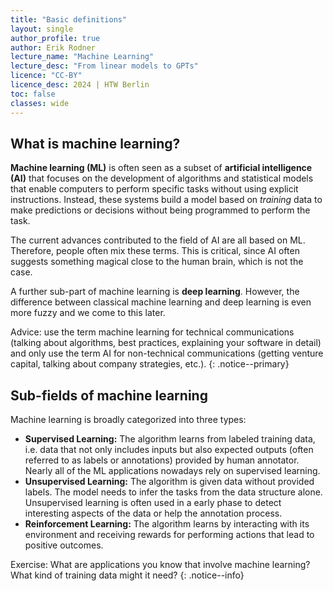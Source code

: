 ```yaml
---
title: "Basic definitions"
layout: single
author_profile: true
author: Erik Rodner
lecture_name: "Machine Learning"
lecture_desc: "From linear models to GPTs"
licence: "CC-BY"
licence_desc: 2024 | HTW Berlin 
toc: false
classes: wide
---
```


## What is machine learning?

**Machine learning (ML)** is often seen as a subset of **artificial intelligence (AI)** that focuses on the development of algorithms and statistical models that enable computers to perform specific tasks without using explicit instructions. Instead, these systems build a model based on *training* data to make predictions or decisions without being programmed to perform the task.

The current advances contributed to the field of AI are all based on ML. Therefore, people often mix these terms. This is critical, since AI often suggests something magical close to the human brain, which is not the case.

A further sub-part of machine learning is **deep learning**. However, the difference between classical machine learning and deep learning is even more fuzzy and we come to this later.

Advice: use the term machine learning for technical communications (talking about algorithms, best practices, explaining your software in detail) and only use the term AI for non-technical communications (getting venture capital, talking about company strategies, etc.).
{: .notice--primary}

## Sub-fields of machine learning


Machine learning is broadly categorized into three types:
- **Supervised Learning:** The algorithm learns from labeled training data, i.e. data that not only includes inputs but also expected outputs (often referred to as labels or annotations) provided by human annotator. Nearly all of the ML applications nowadays rely on supervised learning.
- **Unsupervised Learning:** The algorithm is given data without provided labels. The model needs to infer the tasks from the data structure alone. Unsupervised learning is often used in a early phase to detect interesting aspects of the data or help the annotation process.
- **Reinforcement Learning:** The algorithm learns by interacting with its environment and receiving rewards for performing actions that lead to positive outcomes.

Exercise: What are applications you know that involve machine learning? What kind of training data might it need?
{: .notice--info}